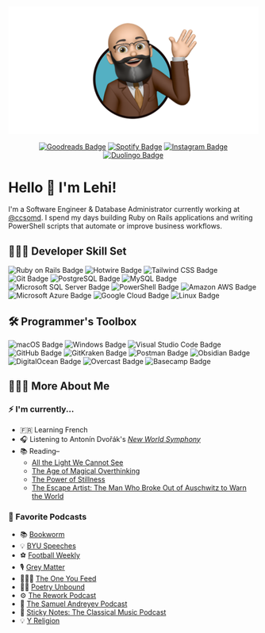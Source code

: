 <img src="profile.png" alt="Lehi Sanchez"/>

<div align="center">

[![Goodreads Badge](https://img.shields.io/badge/Goodreads-372213?logo=goodreads&logoColor=fff&style=flat-square)](https://www.goodreads.com/lehi)
[![Spotify Badge](https://img.shields.io/badge/Spotify-1DB954?logo=spotify&logoColor=fff&style=flat-square)](https://open.spotify.com/user/lehisanchez?si=329562d9c13e4c6f)
[![Instagram Badge](https://img.shields.io/badge/Instagram-E4405F?logo=instagram&logoColor=fff&style=flat-square)](https://www.instagram.com/lehisanchez/)
[![Duolingo Badge](https://img.shields.io/badge/Duolingo-58CC02?logo=duolingo&logoColor=fff&style=flat-square)](https://www.duolingo.com/profile/LS2083)

</div>

# Hello 👋 I'm Lehi!

I'm a Software Engineer & Database Administrator currently working at [@ccsomd](https://github.com/ccsomd). I spend my days building Ruby on Rails applications and writing PowerShell scripts that automate or improve business workflows.

## 👨🏻‍💻 Developer Skill Set

![Ruby on Rails Badge](https://img.shields.io/badge/Ruby%20on%20Rails-D30001?logo=rubyonrails&logoColor=fff&style=flat-square)
![Hotwire Badge](https://img.shields.io/badge/Hotwire-FFE801?logo=hotwire&logoColor=000&style=flat-square)
![Tailwind CSS Badge](https://img.shields.io/badge/Tailwind%20CSS-06B6D4?logo=tailwindcss&logoColor=fff&style=flat-square)
![Git Badge](https://img.shields.io/badge/Git-F05032?logo=git&logoColor=fff&style=flat-square)
![PostgreSQL Badge](https://img.shields.io/badge/PostgreSQL-4169E1?logo=postgresql&logoColor=fff&style=flat-square)
![MySQL Badge](https://img.shields.io/badge/MySQL-4479A1?logo=mysql&logoColor=fff&style=flat-square)
![Microsoft SQL Server Badge](https://img.shields.io/badge/Microsoft%20SQL%20Server-CC2927?logo=microsoftsqlserver&logoColor=fff&style=flat-square)
![PowerShell Badge](https://img.shields.io/badge/PowerShell-5391FE?logo=powershell&logoColor=fff&style=flat-square)
![Amazon AWS Badge](https://img.shields.io/badge/Amazon%20AWS-232F3E?logo=amazonaws&logoColor=fff&style=flat-square)
![Microsoft Azure Badge](https://img.shields.io/badge/Microsoft%20Azure-0078D4?logo=microsoftazure&logoColor=fff&style=flat-square)
![Google Cloud Badge](https://img.shields.io/badge/Google%20Cloud-4285F4?logo=googlecloud&logoColor=fff&style=flat-square)
![Linux Badge](https://img.shields.io/badge/Linux-FCC624?logo=linux&logoColor=000&style=flat-square)

## 🛠️ Programmer's Toolbox

![macOS Badge](https://img.shields.io/badge/macOS-000?logo=macos&logoColor=fff&style=flat-square)
![Windows Badge](https://img.shields.io/badge/Windows-0078D4?logo=windows&logoColor=fff&style=flat-square)
![Visual Studio Code Badge](https://img.shields.io/badge/Visual%20Studio%20Code-007ACC?logo=visualstudiocode&logoColor=fff&style=flat-square)
![GitHub Badge](https://img.shields.io/badge/GitHub-181717?logo=github&logoColor=fff&style=flat-square)
![GitKraken Badge](https://img.shields.io/badge/GitKraken-179287?logo=gitkraken&logoColor=fff&style=flat-square)
![Postman Badge](https://img.shields.io/badge/Postman-FF6C37?logo=postman&logoColor=fff&style=flat-square)
![Obsidian Badge](https://img.shields.io/badge/Obsidian-7C3AED?logo=obsidian&logoColor=fff&style=flat-square)
![DigitalOcean Badge](https://img.shields.io/badge/DigitalOcean-0080FF?logo=digitalocean&logoColor=fff&style=flat-square)
![Overcast Badge](https://img.shields.io/badge/Overcast-FC7E0F?logo=overcast&logoColor=fff&style=flat-square)
![Basecamp Badge](https://img.shields.io/badge/Basecamp-1D2D35?logo=basecamp&logoColor=fff&style=flat-square)

## 🙋🏻‍♂️ More About Me

### ⚡️ I'm currently...

- 🇫🇷 Learning French
- 🎧 Listening to Antonín Dvořák's [*New World Symphony*](https://open.spotify.com/album/0CLnqv8sf1cX0i8R1IXhGM?si=VQewo6syQNyCTU7QjK50qQ)
- 📚 Reading–
  - [All the Light We Cannot See](https://www.goodreads.com/book/show/18143977-all-the-light-we-cannot-see)
  - [The Age of Magical Overthinking](https://www.goodreads.com/book/show/176443264-the-age-of-magical-overthinking)
  - [The Power of Stillness](https://www.goodreads.com/book/show/52891645-the-power-of-stillness)
  - [The Escape Artist: The Man Who Broke Out of Auschwitz to Warn the World](https://www.goodreads.com/book/show/60194141-the-escape-artist)


### 📡 Favorite Podcasts

- 📚 [Bookworm](https://bookworm.fm/)
- 💡 [BYU Speeches](https://speeches.byu.edu/)
- ⚽️ [Football Weekly](https://www.theguardian.com/football/series/footballweekly)
- 🎙️ [Grey Matter](https://greymatter.show/)
- 🧘🏻‍♂️ [The One You Feed](http://oneyoufeed.net/)
- ✍🏻 [Poetry Unbound](https://onbeing.org/series/poetry-unbound/)
- ⚙️ [The Rework Podcast](https://37signals.com/podcast)
- 🎼 [The Samuel Andreyev Podcast](http://www.samuelandreyev.com/)
- 🎻 [Sticky Notes: The Classical Music Podcast](http://stickynotespodcast.libsyn.com/)
- 💡 [Y Religion](https://rsc.byu.edu/yreligion)



<!--
**lehisanchez/lehisanchez** is a ✨ _special_ ✨ repository because its `README.md` (this file) appears on your GitHub profile.

Here are some ideas to get you started:

- 🔭 I’m currently working on ...
- 🌱 I’m currently learning ...
- 👯 I’m looking to collaborate on ...
- 🤔 I’m looking for help with ...
- 💬 Ask me about ...
- 📫 How to reach me: ...
- 😄 Pronouns: ...
- ⚡ Fun fact: ...
-->
